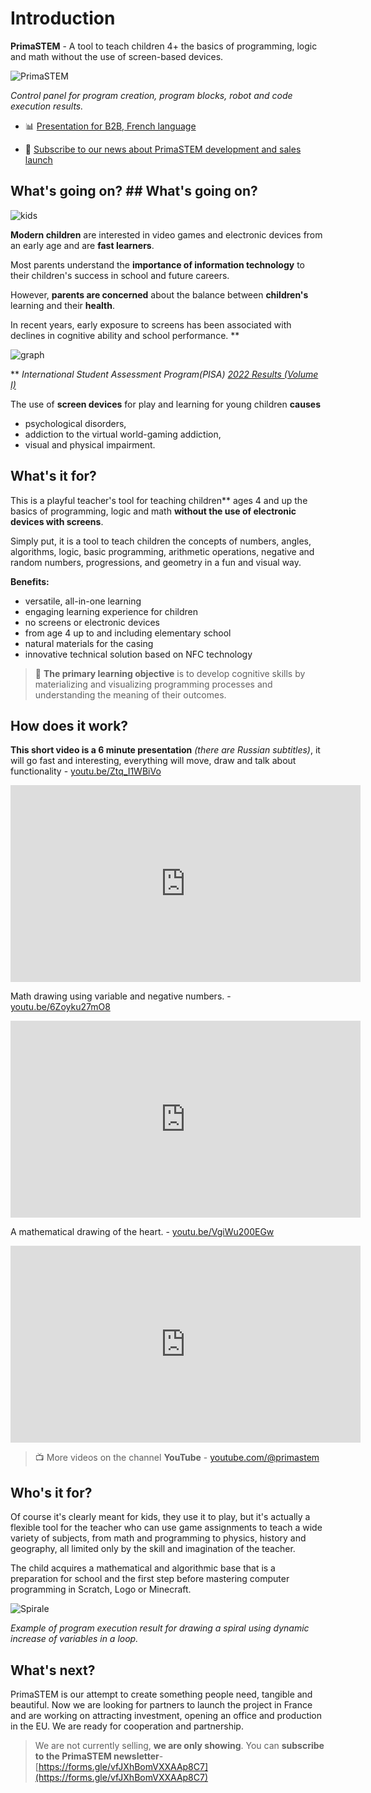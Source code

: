 # Introduction

**PrimaSTEM** - A tool to teach children 4+ the basics of programming, logic and math without the use of screen-based devices.

![PrimaSTEM](images/f9b84da3-b707-4bd5-b946-d2f03d82ed7d.jpeg)

*Control panel for program creation, program blocks, robot and code execution results.*


- 📊 [Presentation for B2B, French language](https://pitch.com/v/primastem_b2b_fr-w5yrm2)

- 🐞 [Subscribe to our news about PrimaSTEM development and sales launch](https://forms.gle/vfJXhBomVXXAAp8C7)


## What's going on? ## What's going on?

![kids](images/kids.png)

**Modern children** are interested in video games and electronic devices from an early age and are **fast learners**.

Most parents understand the **importance of information technology** to their children's success in school and future careers.

However, **parents are concerned** about the balance between **children's** learning and their **health**.

In recent years, early exposure to screens has been associated with declines in cognitive ability and school performance. **

![graph](images/graph.jpg)

** *International Student Assessment Program(PISA) [2022 Results (Volume I)](https://www.oecd-ilibrary.org/education/pisa-2022-results-volume-i_53f23881-en)*

The use of **screen devices** for play and learning for young children **causes**

- psychological disorders,
- addiction to the virtual world-gaming addiction,
- visual and physical impairment.

## What's it for?

This is a playful teacher's tool for teaching children** ages 4 and up the basics of programming, logic and math **without the use of electronic devices with screens**.

Simply put, it is a tool to teach children the concepts of numbers, angles, algorithms, logic, basic programming, arithmetic operations, negative and random numbers, progressions, and geometry in a fun and visual way.

**Benefits:**

- versatile, all-in-one learning
- engaging learning experience for children
- no screens or electronic devices
- from age 4 up to and including elementary school
- natural materials for the casing
- innovative technical solution based on NFC technology


> 🎯 **The primary learning objective** is to develop cognitive skills by materializing and visualizing programming processes and understanding the meaning of their outcomes.


## How does it work?

**This short video is a 6 minute presentation** *(there are Russian subtitles)*, it will go fast and interesting, everything will move, draw and talk about functionality - [youtu.be/Ztq_I1WBiVo](https://youtu.be/Ztq_I1WBiVo)

<iframe width="560" height="315" src="https://www.youtube.com/embed/Ztq_I1WBiVo?si=ZNSLpsCC8WlPB671" title="YouTube video player" frameborder="0" allow="accelerometer; autoplay; clipboard-write; encrypted-media; gyroscope; picture-in-picture; web-share" referrerpolicy="strict-origin-when-cross-origin" allowfullscreen></iframe>

Math drawing using variable and negative numbers. - [youtu.be/6Zoyku27mO8](https://youtu.be/6Zoyku27mO8) 

<iframe width="560" height="315" src="https://www.youtube.com/embed/6Zoyku27mO8?si=WYYMKyV7d768DI-D" title="YouTube video player" frameborder="0" allow="accelerometer; autoplay; clipboard-write; encrypted-media; gyroscope; picture-in-picture; web-share" referrerpolicy="strict-origin-when-cross-origin" allowfullscreen></iframe>

A mathematical drawing of the heart. - [youtu.be/VgiWu200EGw](https://youtu.be/VgiWu200EGw) 

<iframe width="560" height="315" src="https://www.youtube.com/embed/VgiWu200EGw?si=EiQKbP0egmZ2aXCa" title="YouTube video player" frameborder="0" allow="accelerometer; autoplay; clipboard-write; encrypted-media; gyroscope; picture-in-picture; web-share" referrerpolicy="strict-origin-when-cross-origin" allowfullscreen></iframe>

> 📺  More videos on the channel **YouTube** -  [youtube.com/@primastem](https://www.youtube.com/@primastem)

## Who's it for?

Of course it's clearly meant for kids, they use it to play, but it's actually a flexible tool for the teacher who can use game assignments to teach a wide variety of subjects, from math and programming to physics, history and geography, all limited only by the skill and imagination of the teacher.

The child acquires a mathematical and algorithmic base that is a preparation for school and the first step before mastering computer programming in Scratch, Logo or Minecraft.

![Spirale](images/46fce7b5-9a28-4be3-9ecc-6f3926d8f395.jpeg)

*Example of program execution result for drawing a spiral using dynamic increase of variables in a loop.*

## What's next?

PrimaSTEM is our attempt to create something people need, tangible and beautiful.
Now we are looking for partners to launch the project in France and are working on attracting investment, opening an office and production in the EU.
We are ready for cooperation and partnership.

> We are not currently selling, **we are only showing**. You can **subscribe to the PrimaSTEM newsletter**- [https://forms.gle/vfJXhBomVXXAAp8C7](https://forms.gle/vfJXhBomVXXAAp8C7)
